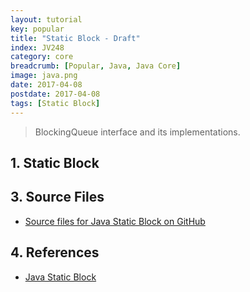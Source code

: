 ```yaml
---
layout: tutorial
key: popular
title: "Static Block - Draft"
index: JV248
category: core
breadcrumb: [Popular, Java, Java Core]
image: java.png
date: 2017-04-08
postdate: 2017-04-08
tags: [Static Block]
---
```


> BlockingQueue interface and its implementations.

## 1. Static Block



## 3. Source Files
* [Source files for Java Static Block on GitHub](https://github.com/jojozhuang/java-programming/tree/master/java-jvm)

## 4. References
* [Java Static Block](https://www.geeksforgeeks.org/g-fact-79/)
